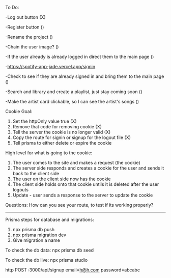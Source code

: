 To Do:

-Log out button (X)

-Register button ()

-Rename the project ()

-Chain the user image? ()

-If the user already is already logged in direct them to the main page ()

-https://spotify-app-jade.vercel.app/signin

-Check to see if they are already signed in and bring them to the main page ()

-Search and library and create a playlist, just stay coming soon ()

-Make the artist card clickable, so I can see the artist's songs ()


Cookie Goal:

1. Set the httpOnly value true (X)
2. Remove that code for removing cookie (X)
3. Tell the server the cookie is no longer valid (X)
4. Copy the route for signin or signup for the logout file (X)
5. Tell prisma to either delete or expire the cookie 

High level for what is going to the cookie:

1. The user comes to the site and makes a request (the cookie)
2. The server side responds and creates a cookie for the user and sends it back to the client side
3. The user on the client side now has the cookie
4. The client side holds onto that cookie untils it is deleted after the user logouts
5. Update - user sends a response to the server to update the cookie

Questions:
How can you see your route, to test if its working properly?

----------------------------------------------------------------------------------

Prisma steps for database and migrations:

1. npx prisma db push
2. npx prisma migration dev
3. Give migration a name

To check the db data:
npx prisma db seed

To check the db live:
npx prisma studio


http POST :3000/api/signup email=h@h.com password=abcabc